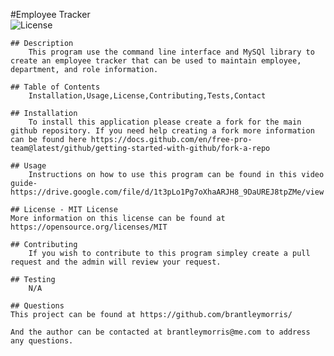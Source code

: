 #Employee Tracker           
    ![License](https://img.shields.io/badge/License-MIT-yellow.svg)
    
    ## Description
        This program use the command line interface and MySQl library to create an employee tracker that can be used to maintain employee, department, and role information.

    ## Table of Contents
        Installation,Usage,License,Contributing,Tests,Contact

    ## Installation
        To install this application please create a fork for the main github repository. If you need help creating a fork more information can be found here https://docs.github.com/en/free-pro-team@latest/github/getting-started-with-github/fork-a-repo

    ## Usage
        Instructions on how to use this program can be found in this video guide- https://drive.google.com/file/d/1t3pLo1Pg7oXhaARJH8_9DaUREJ8tpZMe/view

    ## License - MIT License
    More information on this license can be found at https://opensource.org/licenses/MIT

    ## Contributing
        If you wish to contribute to this program simpley create a pull request and the admin will review your request.

    ## Testing
        N/A

    ## Questions
    This project can be found at https://github.com/brantleymorris/
        
    And the author can be contacted at brantleymorris@me.com to address any questions.

    